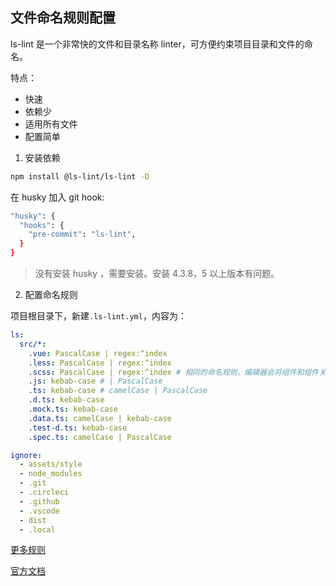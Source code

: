 ## 文件命名规则配置

ls-lint 是一个非常快的文件和目录名称 linter，可方便约束项目目录和文件的命名。

特点：

- 快速
- 依赖少
- 适用所有文件
- 配置简单

1. 安装依赖

```bash
npm install @ls-lint/ls-lint -D
```

在 husky 加入 git hook:

```bash
"husky": {
  "hooks": {
    "pre-commit": "ls-lint",
  }
}
```

> 没有安装 husky ，需要安装。安装 4.3.8，5 以上版本有问题。

2. 配置命名规则

项目根目录下，新建`.ls-lint.yml`，内容为：

```yml
ls:
  src/*:
    .vue: PascalCase | regex:^index
    .less: PascalCase | regex:^index
    .scss: PascalCase | regex:^index # 相同的命名规则，编辑器会将组件和组件关联的样式文件挨在一起，方便浏览
    .js: kebab-case # | PascalCase
    .ts: kebab-case # camelCase | PascalCase
    .d.ts: kebab-case
    .mock.ts: kebab-case
    .data.ts: camelCase | kebab-case
    .test-d.ts: kebab-case
    .spec.ts: camelCase | PascalCase

ignore:
  - assets/style
  - node_modules
  - .git
  - .circleci
  - .github
  - .vscode
  - dist
  - .local
```

[更多规则](https://zuozhiwen.com/2020/11/20/ls-lint/)

[官方文档](https://ls-lint.org/1.x/configuration/the-rules.html#overview)
